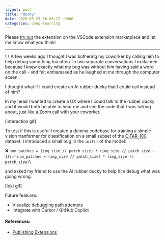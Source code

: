 ```yaml
---
layout: post
title: "ducky"
date: 2025-05-23 16:06:17 -0000
categories: deep-learning
---
```


Please [try out]() the extension on the VSCode extension marketplace and let me know what you think!

----------------------
\\
\\
A few weeks ago I thought I was bothering my coworker by calling him to help debug something too often. In two separate conversations I exclaimed because I knew exactly what my bug was without him having said a word on the call - and felt embarassed as he laughed at me through the computer sceen. 

I thought what if I could create an AI rubber ducky that I could call instead of him?

In my head I wanted to create a UX where I could talk to the rubber ducky and it would both be able to hear me and see the code that I was talking about, just like a Zoom call with your coworker.

[interaction gif]

To test if this is useful I created a dummy codebase for training a simple vision tranformer for classification on a small subset of the [CIFAR-100](https://huggingface.co/datasets/uoft-cs/cifar100) dataset. I introduced a small bug in the `init()` of the model:

❌ `num_patches = (img_size // patch_size) * (img_size // patch_size - 1)`\\
✅ `num_patches = (img_size // patch_size) * (img_size // patch_size)`\\

and asked my friend to use the AI rubber ducky to help him debug what was going wrong. 

[loki gif]

Future features:
- Visualize debugging path attempts
- Integrate with Cursor / GitHub Copilot

#### References:

- [Publishing Extensions](https://code.visualstudio.com/api/working-with-extensions/publishing-extension)
